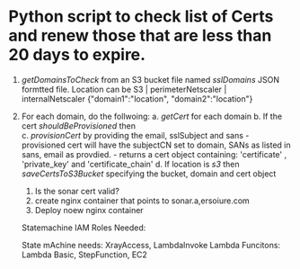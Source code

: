 # Python script to check list of Certs and renew those that are less than 20 days to expire.

1. _getDomainsToCheck_ from an S3 bucket file named _sslDomains_
            JSON formtted file. Location can be S3 | perimeterNetscaler | internalNetscaler
            {"domain1":"location",
            "domain2":"location"}
2. For each domain, do the follwoing:
      a. _getCert_ for each domain
      b. If the cert _shouldBeProvisioned_ then  
      c. _provisionCert_ by providing the email, sslSubject and sans
            - provisioned cert will have the subjectCN set to domain, SANs as listed in sans, email as provdied. 
            - returns a cert object containing: 'certificate' , 'private_key' and 'certificate_chain'
      d. If location is _s3_ then _saveCertsToS3Bucket_ specifying the bucket, domain and cert object


      1. Is the sonar cert valid?
      2. create nginx container that points to sonar.a,ersoiure.com
      3. Deploy noew nginx container
      

      Statemachine IAM Roles Needed:

      State mAchine needs: XrayAccess, LambdaInvoke
      Lambda Funcitons: Lambda Basic, StepFunction, EC2